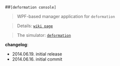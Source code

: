
##`[deformation console]`
> WPF-based manager application for `deformation`

> Details: [`wiki page`](https://github.com/pgergq/deformationconsole/wiki "deformationconsole wiki")

> The simulator: [`deformation`](https://github.com/pgergq/deformation "deformation project")


**changelog**:

* 2014.06.19. initial release
* 2014.06.16. initial commit
